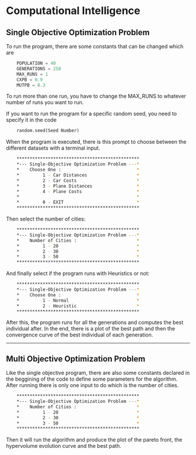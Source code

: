 # Computational Intelligence 

## Single Objective Optimization Problem

To run the program, there are some constants that can be changed which are
```python
    POPULATION = 40
    GENERATIONS = 250
    MAX_RUNS = 1
    CXPB = 0.9
    MUTPB = 0.3
```
To run more than one run, you have to change the MAX_RUNS to whatever number of runs you want to run.

If you want to run the program for a specific random seed, you need to specify it in the code
```python
    random.seed(Seed Number)

```

When the program is executed, there is this prompt to choose between the different datasets with a terminal input.
```bash
    ***********************************************
    *--- Single-Objective Optimization Problem ---*
    *    Choose One :                             *
    *         1 - Car Distances                   *
    *         2 - Car Costs                       *
    *         3 - Plane Distances                 *
    *         4 - Plane Costs                     *
    *                                             *
    *         0 - EXIT                            *
    ***********************************************
```


Then select the number of cities:
```bash
    ***********************************************
    *--- Single-Objective Optimization Problem ---*
    *    Number of Cities :                       *
    *         1 - 20                              *
    *         2 - 30                              *
    *         3 - 50                              *
    ***********************************************
```
And finally select if the program runs with Heuristics or not:

```bash
    ***********************************************
    *--- Single-Objective Optimization Problem ---*
    *    Choose One :                             *
    *         1 - Normal                          *
    *         2 - Heuristic                       *
    ***********************************************
```

After this, the program runs for all the generations and computes the best individual after. In the end, there is a plot of the best path and then the convergence curve of the best individual of each generation.
___
## Multi Objective Optimization Problem
Like the single objective program, there are also some constants declared in the beggining of the code to define some parameters for the algorithm. 
After running there is only one input to do which is the number of cities. 

```bash
    ***********************************************
    *--- Single-Objective Optimization Problem ---*
    *    Number of Cities :                       *
    *         1 - 20                              *
    *         2 - 30                              *
    *         3 - 50                              *
    ***********************************************
```
Then it will run the algorithm and produce the plot of the pareto front, the hypervolume evolution curve and the best path.